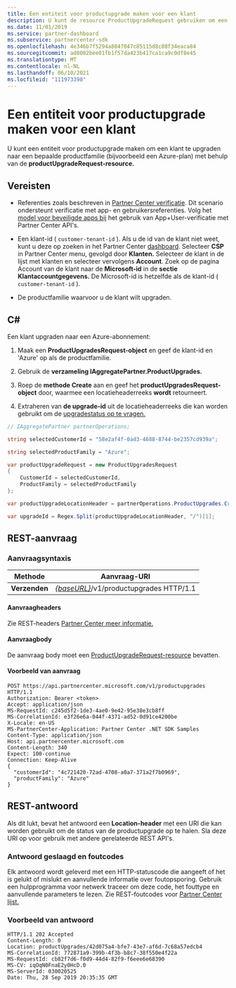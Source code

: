 ```yaml
---
title: Een entiteit voor productupgrade maken voor een klant
description: U kunt de resource ProductUpgradeRequest gebruiken om een entiteit voor productupgrade te maken om een klant te upgraden naar een bepaalde productfamilie.
ms.date: 11/01/2019
ms.service: partner-dashboard
ms.subservice: partnercenter-sdk
ms.openlocfilehash: 4e346b7f5294a8847047c85115d8c80f34eaca84
ms.sourcegitcommit: ad8082bee01fb1f57da423b417ca1ca9c0df8e45
ms.translationtype: MT
ms.contentlocale: nl-NL
ms.lasthandoff: 06/10/2021
ms.locfileid: "111973398"
---
```

# <a name="create-a-product-upgrade-entity-for-a-customer"></a>Een entiteit voor productupgrade maken voor een klant

U kunt een entiteit voor productupgrade maken om een klant te upgraden naar een bepaalde productfamilie (bijvoorbeeld een Azure-plan) met behulp van de **productUpgradeRequest-resource.**

## <a name="prerequisites"></a>Vereisten

- Referenties zoals beschreven in [Partner Center verificatie](partner-center-authentication.md). Dit scenario ondersteunt verificatie met app- en gebruikersreferenties. Volg het [model voor beveiligde apps bij](enable-secure-app-model.md) het gebruik van App+User-verificatie met Partner Center API's.

- Een klant-id ( `customer-tenant-id` ). Als u de id van de klant niet weet, kunt u deze op zoeken in het Partner Center [dashboard](https://partner.microsoft.com/dashboard). Selecteer **CSP** in Partner Center menu, gevolgd door **Klanten.** Selecteer de klant in de lijst met klanten en selecteer vervolgens **Account**. Zoek op de pagina Account van de klant naar de **Microsoft-id** in de **sectie Klantaccountgegevens.** De Microsoft-id is hetzelfde als de klant-id ( `customer-tenant-id` ).

- De productfamilie waarvoor u de klant wilt upgraden.

## <a name="c"></a>C\#

Een klant upgraden naar een Azure-abonnement:

1. Maak een **ProductUpgradesRequest-object** en geef de klant-id en 'Azure' op als de productfamilie.

2. Gebruik de **verzameling IAggregatePartner.ProductUpgrades.**

3. Roep de **methode Create** aan en geef het **productUpgradesRequest-object** door, waarmee een locatieheaderreeks **wordt** retourneert.

4. Extraheren van **de upgrade-id** uit de locatieheaderreeks die kan worden gebruikt om de [upgradestatus op te vragen.](get-product-upgrade-status.md)

```csharp
// IAggregatePartner partnerOperations;

string selectedCustomerId = "58e2af4f-0ad3-4688-8744-be2357cd939a";

string selectedProductFamily = "Azure";

var productUpgradeRequest = new ProductUpgradesRequest
{
    CustomerId = selectedCustomerId,
    ProductFamily = selectedProductFamily
};

var productUpgradeLocationHeader = partnerOperations.ProductUpgrades.Create(productUpgradeRequest);

var upgradeId = Regex.Split(productUpgradeLocationHeader, "/")[1];

```

## <a name="rest-request"></a>REST-aanvraag

### <a name="request-syntax"></a>Aanvraagsyntaxis

| Methode   | Aanvraag-URI                                                                                   |
|----------|-----------------------------------------------------------------------------------------------|
| **Verzenden** | [*{baseURL}*](partner-center-rest-urls.md)/v1/productupgrades HTTP/1.1 |

#### <a name="request-headers"></a>Aanvraagheaders

Zie REST-headers [Partner Center meer informatie.](headers.md)

#### <a name="request-body"></a>Aanvraagbody

De aanvraag body moet een [ProductUpgradeRequest-resource](product-upgrade-resources.md#productupgraderequest) bevatten.

#### <a name="request-example"></a>Voorbeeld van aanvraag

```http
POST https://api.partnercenter.microsoft.com/v1/productupgrades HTTP/1.1
Authorization: Bearer <token>
Accept: application/json
MS-RequestId: c245d5f2-1de3-4ae0-9e42-95e38e3cb8ff
MS-CorrelationId: e3f26e6a-044f-4371-ad52-0d91ce4200be
X-Locale: en-US
MS-PartnerCenter-Application: Partner Center .NET SDK Samples
Content-Type: application/json
Host: api.partnercenter.microsoft.com
Content-Length: 340
Expect: 100-continue
Connection: Keep-Alive
{
  "customerId": "4c721420-72ad-4708-a0a7-371a2f7b0969",
  "productFamily": "Azure"
}
```

## <a name="rest-response"></a>REST-antwoord

Als dit lukt, bevat het antwoord een **Location-header** met een URI die kan worden gebruikt om de status van de productupgrade op te halen. Sla deze URI op voor gebruik met andere gerelateerde REST API's.

### <a name="response-success-and-error-codes"></a>Antwoord geslaagd en foutcodes

Elk antwoord wordt geleverd met een HTTP-statuscode die aangeeft of het is gelukt of mislukt en aanvullende informatie over foutopsporing. Gebruik een hulpprogramma voor netwerk traceer om deze code, het fouttype en aanvullende parameters te lezen. Zie REST-foutcodes voor [Partner Center lijst.](error-codes.md)

### <a name="response-example"></a>Voorbeeld van antwoord

```http
HTTP/1.1 202 Accepted
Content-Length: 0
Location: productUpgrades/42d075a4-bfe7-43e7-af6d-7c68a57edcb4
MS-CorrelationId: 772871a9-399b-4f3b-b8c7-38f550e4f22a
MS-RequestId: cb82f7d6-f0d9-44d4-82f9-f6eee6e68390
MS-CV: iqOqN0FnaE2y0HcD.0
MS-ServerId: 030020525
Date: Thu, 28 Sep 2019 20:35:35 GMT
```
